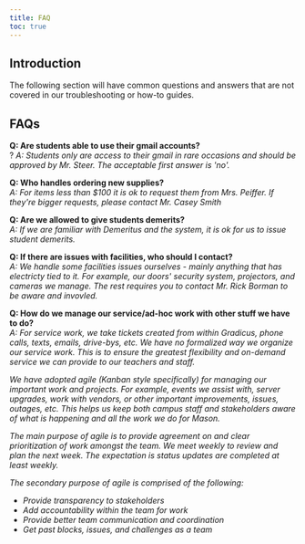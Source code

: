 ```yaml
---
title: FAQ
toc: true
---
```


## Introduction

The following section will have common questions and answers that are not covered in our troubleshooting or how-to guides.


## FAQs

**Q: Are students able to use their gmail accounts?**<br />?
*A: Students only are access to their gmail in rare occasions and should be approved by Mr. Steer. The acceptable first answer is 'no'.*

**Q: Who handles ordering new supplies?**<br />
*A: For items less than $100 it is ok to request them from Mrs. Peiffer. If they're bigger requests, please contact Mr. Casey Smith*

**Q: Are we allowed to give students demerits?**<br />
*A: If we are familiar with Demeritus and the system, it is ok for us to issue student demerits.*

**Q: If there are issues with facilities, who should I contact?**<br />
*A: We handle some facilities issues ourselves - mainly anything that has electricty tied to it. For example, our doors' security system, projectors, and cameras we manage. The rest requires you to contact Mr. Rick Borman to be aware and invovled.*

**Q: How do we manage our service/ad-hoc work with other stuff we have to do?**<br />
*A: For service work, we take tickets created from within Gradicus, phone calls, texts, emails, drive-bys, etc. We have no formalized way we organize our service work. This is to ensure the greatest flexibility and on-demand service we can provide to our teachers and staff.*

*We have adopted agile (Kanban style specifically) for managing our important work and projects. For example, events we assist with, server upgrades, work with vendors, or other important improvements, issues, outages, etc. This helps us keep both campus staff and stakeholders aware of what is happening and all the work we do for Mason.*

*The main purpose of agile is to provide  agreement on and clear prioritization of work amongst the team. We meet weekly to review and plan the next week. The expectation is status updates are completed at least weekly.*

*The secondary purpose of agile is comprised of the following:* 
* *Provide transparency to stakeholders*
* *Add accountability within the team for work*
* *Provide better team communication and coordination*
* *Get past blocks, issues, and challenges as a team*
